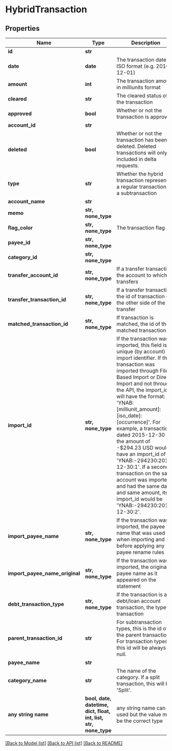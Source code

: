# HybridTransaction


## Properties
Name | Type | Description | Notes
------------ | ------------- | ------------- | -------------
**id** | **str** |  | 
**date** | **date** | The transaction date in ISO format (e.g. 2016-12-01) | 
**amount** | **int** | The transaction amount in milliunits format | 
**cleared** | **str** | The cleared status of the transaction | 
**approved** | **bool** | Whether or not the transaction is approved | 
**account_id** | **str** |  | 
**deleted** | **bool** | Whether or not the transaction has been deleted.  Deleted transactions will only be included in delta requests. | 
**type** | **str** | Whether the hybrid transaction represents a regular transaction or a subtransaction | 
**account_name** | **str** |  | 
**memo** | **str, none_type** |  | [optional] 
**flag_color** | **str, none_type** | The transaction flag | [optional] 
**payee_id** | **str, none_type** |  | [optional] 
**category_id** | **str, none_type** |  | [optional] 
**transfer_account_id** | **str, none_type** | If a transfer transaction, the account to which it transfers | [optional] 
**transfer_transaction_id** | **str, none_type** | If a transfer transaction, the id of transaction on the other side of the transfer | [optional] 
**matched_transaction_id** | **str, none_type** | If transaction is matched, the id of the matched transaction | [optional] 
**import_id** | **str, none_type** | If the transaction was imported, this field is a unique (by account) import identifier.  If this transaction was imported through File Based Import or Direct Import and not through the API, the import_id will have the format: &#39;YNAB:[milliunit_amount]:[iso_date]:[occurrence]&#39;.  For example, a transaction dated 2015-12-30 in the amount of -$294.23 USD would have an import_id of &#39;YNAB:-294230:2015-12-30:1&#39;.  If a second transaction on the same account was imported and had the same date and same amount, its import_id would be &#39;YNAB:-294230:2015-12-30:2&#39;. | [optional] 
**import_payee_name** | **str, none_type** | If the transaction was imported, the payee name that was used when importing and before applying any payee rename rules | [optional] 
**import_payee_name_original** | **str, none_type** | If the transaction was imported, the original payee name as it appeared on the statement | [optional] 
**debt_transaction_type** | **str, none_type** | If the transaction is a debt/loan account transaction, the type of transaction | [optional] 
**parent_transaction_id** | **str** | For subtransaction types, this is the id of the parent transaction.  For transaction types, this id will be always be null. | [optional] 
**payee_name** | **str** |  | [optional] 
**category_name** | **str** | The name of the category.  If a split transaction, this will be &#39;Split&#39;. | [optional] 
**any string name** | **bool, date, datetime, dict, float, int, list, str, none_type** | any string name can be used but the value must be the correct type | [optional]

[[Back to Model list]](../README.md#documentation-for-models) [[Back to API list]](../README.md#documentation-for-api-endpoints) [[Back to README]](../README.md)


